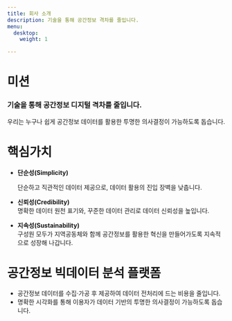 ```yaml
---
title: 회사 소개
description: 기술을 통해 공간정보 격차를 줄입니다.
menu:
  desktop:
    weight: 1

---
```

# 미션

### 기술을 통해 공간정보 디지털 격차를 줄입니다.

우리는 누구나 쉽게 공간정보 데이터를 활용한 투명한 의사결정이 가능하도록 돕습니다.

# 핵심가치

* **단순성(Simplicity)**

  단순하고 직관적인 데이터 제공으로, 데이터 활용의 진입 장벽을 낮춥니다.
* **신뢰성(Credibility)**  
  명확한 데이터 원천 표기와, 꾸준한 데이터 관리로 데이터 신뢰성을 높입니다.
* **지속성(Sustainability)**  
  구성원 모두가 지역공동체와 함께 공간정보를 활용한 혁신을 만들어가도록 지속적으로 성장해 나갑니다.

# 공간정보 빅데이터 분석 플랫폼

* 공간정보 데이터를 수집·가공 후 제공하여 데이터 전처리에 드는 비용을 줄입니다.
* 명확한 시각화를 통해 이용자가 데이터 기반의 투명한 의사결정이 가능하도록 돕습니다.